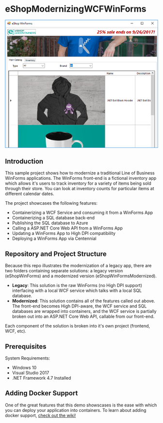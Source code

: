 # eShopModernizingWCFWinForms

![WinForms](assets/winForms.PNG)

## Introduction
This sample project shows how to modernize a traditional Line of Business WinForms applications. The WinForms front-end is a fictional inventory app which allows it's users to track inventory for a variety of items being sold through their store. You can look at inventory counts for particular items at different calendar dates. 

The project showcases the following features:
- Containerizing a WCF Service and consuming it from a WinForms App
- Containerizing a SQL database back-end
- Publishing the SQL database to Azure
- Calling a ASP.NET Core Web API from a WinForms App
- Updating a WinForms App to High DPI compatibility
- Deploying a WinForms App via Centennial

## Repository and Project Structure

Because this repo illustrates the modernization of a legacy app, there are two folders containing separate solutions: a legacy version (eShopWinForms) and a modernized version (eShopWinFormsModernized). 
 - **Legacy**: This solution is the raw WinForms (no High DPI support) interfacing with a local WCF service which talks with a local SQL database.
 - **Modernized**: This solution contains all of the features called out above. The front-end becomes High DPI-aware, the WCF service and SQL databases are wrapped into containers, and the WCF service is partially broken out into an ASP.NET Core Web API, callable from our front-end.

Each component of the solution is broken into it's own project (frontend, WCF, etc).

## Prerequisites
System Requirements:
- Windows 10 
- Visual Studio 2017
- .NET Framework 4.7 Installed

## Adding Docker Support

One of the great features that this demo showscases is the ease with which you can deploy your application into containers. To learn about adding docker support, [check out the wiki!](https://github.com/dotnet-architecture/eShopModernizingWCFWinForms/wiki/1.-Adding-Docker-Support)
